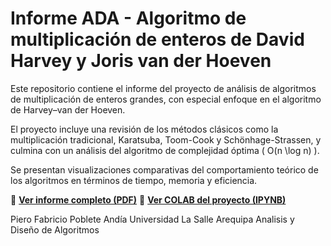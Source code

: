 # Informe ADA - Algoritmo de multiplicación de enteros de David Harvey y Joris van der Hoeven

Este repositorio contiene el informe del proyecto de análisis de algoritmos de multiplicación de enteros grandes, con especial enfoque en el algoritmo de Harvey–van der Hoeven.

El proyecto incluye una revisión de los métodos clásicos como la multiplicación tradicional, Karatsuba, Toom-Cook y Schönhage-Strassen, y culmina con un análisis del algoritmo de complejidad óptima \( O(n \log n) \).

Se presentan visualizaciones comparativas del comportamiento teórico de los algoritmos en términos de tiempo, memoria y eficiencia.

📄 **[Ver informe completo (PDF)](informe.pdf)**
📄 **[Ver COLAB del proyecto (IPYNB)](ada_adicional.ipynb)**

Piero Fabricio Poblete Andía
Universidad La Salle Arequipa
Analisis y Diseño de Algoritmos
